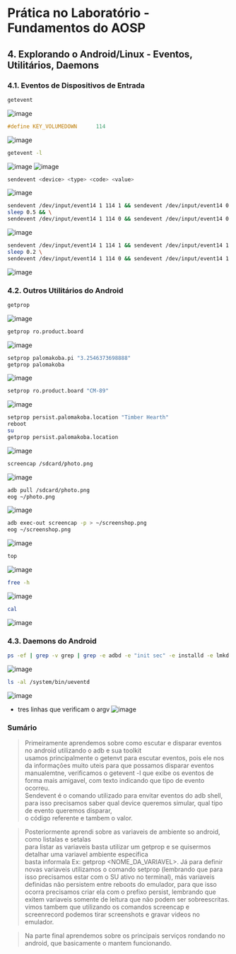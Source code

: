 # Prática no Laboratório - Fundamentos do AOSP
## 4. Explorando o Android/Linux - Eventos, Utilitários, Daemons

### 4.1. Eventos de Dispositivos de Entrada

```bash
getevent
```
![image](https://user-images.githubusercontent.com/19675356/225179192-f4fcca82-0ff5-4a21-821b-336005c41062.png)

```c
#define KEY_VOLUMEDOWN		114
```
![image](https://user-images.githubusercontent.com/19675356/225179311-ba71747a-4198-4028-9b9e-a19403bd74bc.png)

```bash
getevent -l
```
![image](https://user-images.githubusercontent.com/19675356/225179471-67b7f77c-c37f-4e73-ad7a-1bda5ee8e775.png)
![image](https://user-images.githubusercontent.com/19675356/225179595-ed97cd12-1067-4fb5-bdfd-fba33da15666.png)

```bash
sendevent <device> <type> <code> <value>
```
![image](https://user-images.githubusercontent.com/19675356/225180287-9b63e945-9992-46ff-b44a-8162d8fefde6.png)

```bash
sendevent /dev/input/event14 1 114 1 && sendevent /dev/input/event14 0 0 0 && \
sleep 0.5 && \
sendevent /dev/input/event14 1 114 0 && sendevent /dev/input/event14 0 0 0
```
![image](https://user-images.githubusercontent.com/19675356/225180780-ff86167c-8aa4-46cf-b521-b91ea88316c4.png)

```bash
sendevent /dev/input/event14 1 114 1 && sendevent /dev/input/event14 1 116 1 && sendevent /dev/input/event14 0 0 0 && \
sleep 0.2 \
sendevent /dev/input/event14 1 114 0 && sendevent /dev/input/event14 1 116 0 && sendevent /dev/input/event14 0 0 0
```
![image](https://user-images.githubusercontent.com/19675356/225181607-b62c782d-2562-4d33-b9f8-90e11d03ef69.png)

### 4.2. Outros Utilitários do Android

```bash
getprop
```
![image](https://user-images.githubusercontent.com/19675356/225182073-f4dc8c71-1e3a-46a7-b045-336c10677b40.png)

```bash
getprop ro.product.board
```
![image](https://user-images.githubusercontent.com/19675356/225182246-f6c08b15-7691-404e-9418-3b4d78d17d1f.png)

```bash
setprop palomakoba.pi "3.2546373698888"
getprop palomakoba
```
![image](https://user-images.githubusercontent.com/19675356/225182405-83f728db-2349-4a50-bcbe-c170f8939d99.png)

```bash
setprop ro.product.board "CM-89"
```
![image](https://user-images.githubusercontent.com/19675356/225182551-794dfa81-b5fe-427c-8f4f-572d886c5d43.png)

```bash
setprop persist.palomakoba.location "Timber Hearth"
reboot
su
getprop persist.palomakoba.location
```
![image](https://user-images.githubusercontent.com/19675356/225182732-a2ca7057-2420-4f3d-a973-a1294d7f2d43.png)

```bash
screencap /sdcard/photo.png
```
![image](https://user-images.githubusercontent.com/19675356/225182867-9af785e1-09a3-4f4a-99e8-aec1086f8cfe.png)

```bash
adb pull /sdcard/photo.png
eog ~/photo.png
```
![image](https://user-images.githubusercontent.com/19675356/225183071-1b0f8d1f-e279-4752-9512-e3913cfc9605.png)

```bash
adb exec-out screencap -p > ~/screenshop.png
eog ~/screenshop.png
```
![image](https://user-images.githubusercontent.com/19675356/225183341-e33d57b3-1b8f-44c5-8fb7-58ae3288e7bd.png)

```bash
top
```
![image](https://user-images.githubusercontent.com/19675356/225183487-c1ed802d-1550-4d00-bf92-136ffb9f3711.png)

```bash
free -h
```
![image](https://user-images.githubusercontent.com/19675356/225183534-e5b83a6d-f493-4836-9a56-4823e7070157.png)

```bash
cal
```
![image](https://user-images.githubusercontent.com/19675356/225183666-ec456e4a-51e1-4801-8c1b-70b940576f21.png)

### 4.3. Daemons do Android
```bash
ps -ef | grep -v grep | grep -e adbd -e "init sec" -e installd -e lmkd -e "logd" -e tombstoned -e ueventd -e vold
```
![image](https://user-images.githubusercontent.com/19675356/225184203-1ea1b079-088b-4b3c-abef-c05802b25080.png)

```bash
ls -al /system/bin/ueventd
```
![image](https://user-images.githubusercontent.com/19675356/225184310-4af1f652-8376-4bc3-8be6-d4edbc8d8c28.png)

- tres linhas que verificam o argv
![image](https://user-images.githubusercontent.com/19675356/225184482-6845a61a-9ab4-4e94-8e7d-00800f646893.png)

### Sumário

> Primeiramente aprendemos sobre como escutar e disparar eventos no android utilizando o adb e sua toolkit  
> usamos principalmente o getenvt para escutar eventos, pois ele nos da informações muito uteis para que possamos
> disparar eventos manualemtne, verificamos o getevent -l que exibe os eventos de forma mais amigavel, com texto indicando que tipo de evento ocorreu.  
> Sendevent é o comando utilizado para envitar eventos do adb shell, para isso precisamos saber qual device queremos simular, qual tipo de evento queremos disparar,  
> o código referente e tambem o valor.

> Posteriormente aprendi sobre as variaveis de ambiente so android, como listalas e setalas  
> para listar as variaveis basta utilizar um getprop e se quisermos detalhar uma variavel ambiente especifica  
> basta informala Ex: getprop <NOME_DA_VARIAVEL>.
> Já para definir novas variaveis utilizamos o comando setprop (lembrando que para isso precisamos estar com o SU ativo no terminal),
> más variaveis definidas não persistem entre reboots do emulador, para que isso ocorra precisamos criar ela com o prefixo persist,
> lembrando que exitem variaveis somente de leitura que não podem ser sobreescritas.
> vimos tambem que utilizando os comandos screencap e screenrecord podemos tirar screenshots e gravar videos no emulador.

> Na parte final aprendemos sobre os principais serviços rondando no android, que basicamente o mantem funcionando.
